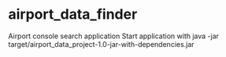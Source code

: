 # airport_data_finder
Airport console search application
Start application with java -jar target/airport_data_project-1.0-jar-with-dependencies.jar <optional column number>
